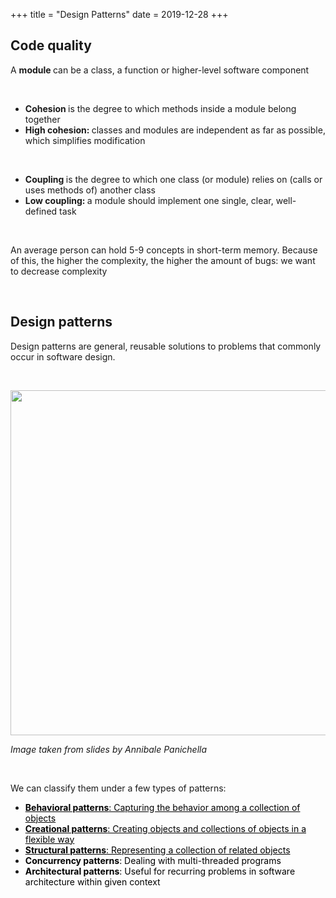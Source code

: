+++
title = "Design Patterns"
date = 2019-12-28
+++
<h2 id="code-quality">Code quality</h2><p>A <strong>module </strong>can be a class, a function or higher-level software component</p><p><br></p><ul><li><strong>Cohesion </strong>is the degree to which methods inside a module belong together</li><li><strong>High cohesion: </strong>classes and modules are independent as far as possible, which simplifies modification</li></ul><p><br></p><ul><li><strong>Coupling </strong>is the degree to which one class (or module) relies on (calls or uses methods of) another class</li><li><strong>Low coupling: </strong>a module should implement one single, clear, well-defined task</li></ul><p><br></p><p>An average person can hold 5-9 concepts in short-term memory. Because of this, the higher the complexity, the higher the amount of bugs: we want to decrease complexity</p><p><br></p><h2 id="design-patterns">Design patterns</h2><p>Design patterns are general, reusable solutions to problems that commonly occur in software design.&nbsp;</p><p><br></p><p><img src="https://i.imgur.com/E0sXDiL.png" width="552"></p><p><em>Image taken from slides by Annibale Panichella</em></p><p><br></p><p>We can classify them under a few types of patterns:</p><ul><li><a href="https://cshub.nl/post/840318590" target="_blank" style="background-color: transparent; color: rgb(0, 0, 0);"><strong>Behavioral patterns</strong>: Capturing the behavior among a collection of objects</a></li><li><a href="https://cshub.nl/post/500374460" target="_blank" style="background-color: transparent; color: rgb(0, 0, 0);"><strong>Creational patterns</strong>: Creating objects and collections of objects in a flexible way</a></li><li><a href="https://cshub.nl/post/492345701" target="_blank" style="background-color: transparent; color: rgb(0, 0, 0);"><strong>Structural patterns</strong>: Representing a collection of related objects</a></li><li><strong style="background-color: transparent; color: rgb(0, 0, 0);">Concurrency patterns</strong><span style="background-color: transparent; color: rgb(0, 0, 0);">: Dealing with multi-threaded programs</span></li><li><strong style="background-color: transparent; color: rgb(0, 0, 0);">Architectural patterns</strong><span style="background-color: transparent; color: rgb(0, 0, 0);">: Useful for recurring problems in software architecture within given context</span></li></ul><p><br></p><p><br></p>